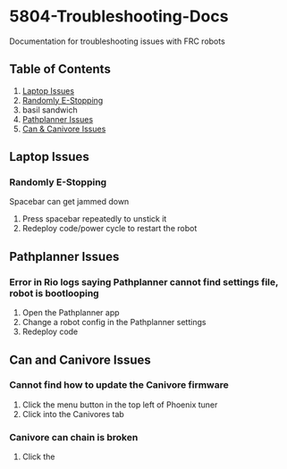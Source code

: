 # 5804-Troubleshooting-Docs
Documentation for troubleshooting issues with FRC robots

## Table of Contents
1. [Laptop Issues](#laptop-issues)
  1. [Randomly E-Stopping](randomly-e\-stopping)
  2. basil sandwich
3. [Pathplanner Issues](#pathplanner-issues)
4. [Can & Canivore Issues](#can-and-canivore-issues)


## Laptop Issues
### Randomly E-Stopping
Spacebar can get jammed down
1. Press spacebar repeatedly to unstick it
2. Redeploy code/power cycle to restart the robot

## Pathplanner Issues
### Error in Rio logs saying Pathplanner cannot find settings file, robot is bootlooping
1. Open the Pathplanner app
2. Change a robot config in the Pathplanner settings
3. Redeploy code

## Can and Canivore Issues
### Cannot find how to update the Canivore firmware
1. Click the menu button in the top left of Phoenix tuner
2. Click into the Canivores tab
### Canivore can chain is broken
1. Click the 

